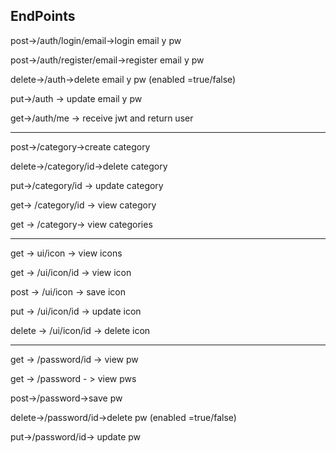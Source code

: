 ## EndPoints
post->/auth/login/email->login email y pw

post->/auth/register/email->register email y pw

delete->/auth->delete email y pw (enabled =true/false)

put->/auth -> update email y pw

get->/auth/me -> receive jwt and return user
- - - 
post->/category->create category

delete->/category/id->delete category

put->/category/id -> update category

get-> /category/id -> view category

get -> /category-> view categories
- - - 
get -> ui/icon -> view icons

get -> /ui/icon/id -> view icon

post -> /ui/icon -> save icon

put -> /ui/icon/id -> update icon

delete -> /ui/icon/id -> delete icon
- - - 
get -> /password/id -> view pw

get -> /password - > view pws

post->/password->save pw

delete->/password/id->delete pw (enabled =true/false)

put->/password/id-> update pw
